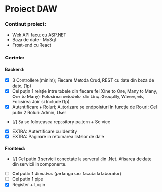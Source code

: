 # Proiect DAW

### Continut proiect:

- Web API facut cu ASP.NET
- Baza de date - MySql
- Front-end cu React

### Cerinte:

#### Backend:

- [x] 3 Controllere (minim); Fiecare Metoda Crud, REST cu date din baza de date. (1p)
- [x] Cel puțin 1 relație între tabele din fiecare fel (One to One, Many to Many, One to Many); Folosirea metodelor din Linq: GroupBy, Where, etc; Folosirea Join si Include (1p)
- [x] Autentificare + Roluri; Autorizare pe endpointuri în funcție de Roluri; Cel putin 2 Roluri: Admin, User
- [/] Sa se foloseasca repository pattern + Service
- [x] EXTRA: Autentificare cu Identity
- [x] EXTRA: Paginare in returnarea listelor de date

#### Frontend:

- [/] Cel putin 3 servicii conectate la serverul din .Net. Afisarea de date din servicii in componente.
- [ ] Cel putin 1 directiva. (pe langa cea facuta la laborator)
- [ ] Cel putin 1 pipe
- [x] Register + Login
